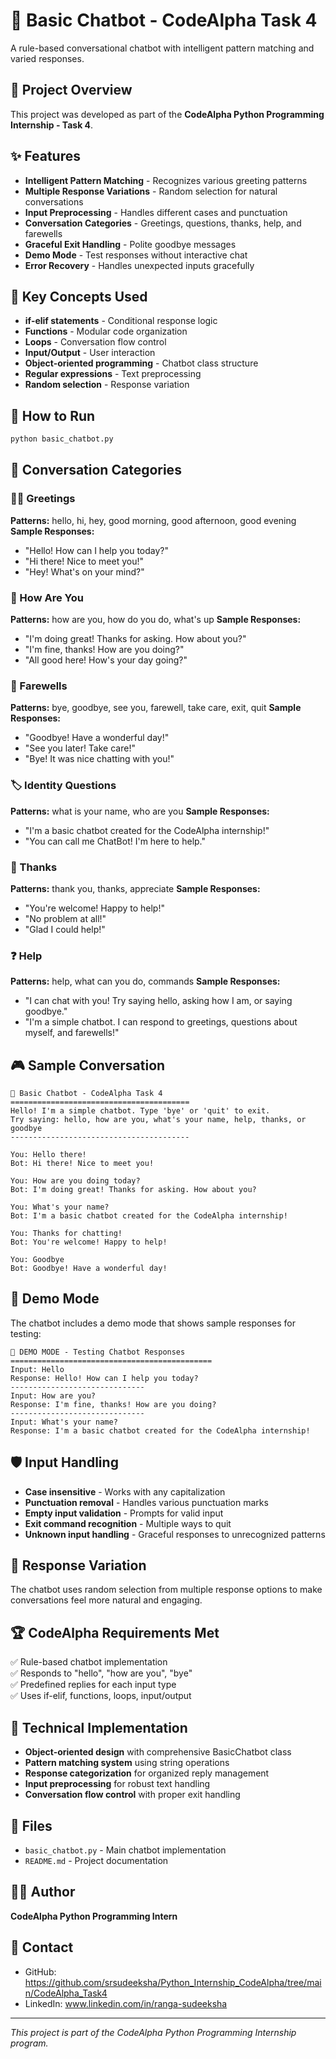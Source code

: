 # 🤖 Basic Chatbot - CodeAlpha Task 4

A rule-based conversational chatbot with intelligent pattern matching and varied responses.

## 🎯 Project Overview
This project was developed as part of the **CodeAlpha Python Programming Internship - Task 4**.

## ✨ Features
- **Intelligent Pattern Matching** - Recognizes various greeting patterns
- **Multiple Response Variations** - Random selection for natural conversations
- **Input Preprocessing** - Handles different cases and punctuation
- **Conversation Categories** - Greetings, questions, thanks, help, and farewells
- **Graceful Exit Handling** - Polite goodbye messages
- **Demo Mode** - Test responses without interactive chat
- **Error Recovery** - Handles unexpected inputs gracefully

## 🔧 Key Concepts Used
- **if-elif statements** - Conditional response logic
- **Functions** - Modular code organization
- **Loops** - Conversation flow control
- **Input/Output** - User interaction
- **Object-oriented programming** - Chatbot class structure
- **Regular expressions** - Text preprocessing
- **Random selection** - Response variation

## 🚀 How to Run
```bash
python basic_chatbot.py
```

## 💬 Conversation Categories

### 🙋‍♂️ Greetings
**Patterns:** hello, hi, hey, good morning, good afternoon, good evening
**Sample Responses:**
- "Hello! How can I help you today?"
- "Hi there! Nice to meet you!"
- "Hey! What's on your mind?"

### 🤔 How Are You
**Patterns:** how are you, how do you do, what's up
**Sample Responses:**
- "I'm doing great! Thanks for asking. How about you?"
- "I'm fine, thanks! How are you doing?"
- "All good here! How's your day going?"

### 👋 Farewells
**Patterns:** bye, goodbye, see you, farewell, take care, exit, quit
**Sample Responses:**
- "Goodbye! Have a wonderful day!"
- "See you later! Take care!"
- "Bye! It was nice chatting with you!"

### 🏷️ Identity Questions
**Patterns:** what is your name, who are you
**Sample Responses:**
- "I'm a basic chatbot created for the CodeAlpha internship!"
- "You can call me ChatBot! I'm here to help."

### 🙏 Thanks
**Patterns:** thank you, thanks, appreciate
**Sample Responses:**
- "You're welcome! Happy to help!"
- "No problem at all!"
- "Glad I could help!"

### ❓ Help
**Patterns:** help, what can you do, commands
**Sample Responses:**
- "I can chat with you! Try saying hello, asking how I am, or saying goodbye."
- "I'm a simple chatbot. I can respond to greetings, questions about myself, and farewells!"

## 🎮 Sample Conversation
```
🤖 Basic Chatbot - CodeAlpha Task 4
========================================
Hello! I'm a simple chatbot. Type 'bye' or 'quit' to exit.
Try saying: hello, how are you, what's your name, help, thanks, or goodbye
----------------------------------------

You: Hello there!
Bot: Hi there! Nice to meet you!

You: How are you doing today?
Bot: I'm doing great! Thanks for asking. How about you?

You: What's your name?
Bot: I'm a basic chatbot created for the CodeAlpha internship!

You: Thanks for chatting!
Bot: You're welcome! Happy to help!

You: Goodbye
Bot: Goodbye! Have a wonderful day!
```

## 🧪 Demo Mode
The chatbot includes a demo mode that shows sample responses for testing:

```
🧪 DEMO MODE - Testing Chatbot Responses
=============================================
Input: Hello
Response: Hello! How can I help you today?
------------------------------
Input: How are you?
Response: I'm fine, thanks! How are you doing?
------------------------------
Input: What's your name?
Response: I'm a basic chatbot created for the CodeAlpha internship!
```

## 🛡️ Input Handling
- **Case insensitive** - Works with any capitalization
- **Punctuation removal** - Handles various punctuation marks
- **Empty input validation** - Prompts for valid input
- **Exit command recognition** - Multiple ways to quit
- **Unknown input handling** - Graceful responses to unrecognized patterns

## 🔄 Response Variation
The chatbot uses random selection from multiple response options to make conversations feel more natural and engaging.

## 🏆 CodeAlpha Requirements Met
✅ Rule-based chatbot implementation  
✅ Responds to "hello", "how are you", "bye"  
✅ Predefined replies for each input type  
✅ Uses if-elif, functions, loops, input/output  

## 🎯 Technical Implementation
- **Object-oriented design** with comprehensive BasicChatbot class
- **Pattern matching system** using string operations
- **Response categorization** for organized reply management
- **Input preprocessing** for robust text handling
- **Conversation flow control** with proper exit handling

## 📁 Files
- `basic_chatbot.py` - Main chatbot implementation
- `README.md` - Project documentation

## 👨‍💻 Author
**CodeAlpha Python Programming Intern**

## 📧 Contact
- GitHub: https://github.com/srsudeeksha/Python_Internship_CodeAlpha/tree/main/CodeAlpha_Task4
- LinkedIn: www.linkedin.com/in/ranga-sudeeksha

---
*This project is part of the CodeAlpha Python Programming Internship program.*
